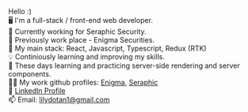 Hello :) <br>
🖥️ I'm a full-stack / front-end web developer. <br>
💼 Currently working for Seraphic Security. <br>
💼 Previously work place - Enigma Securities. <br>
📙 My main stack: React, Javascript, Typescript, Redux (RTK) <br>
💡 Continiously learning and improving my skills. <br>
🚧 These days learning and practicing server-side rendering and server components. <br>
👩‍💻 My work github profiles: [Enigma](https://github.com/ldotan-makor), [Seraphic](https://github.com/lilyd-seraphic) <br>
🔹 [LinkedIn Profile](https://www.linkedin.com/in/lily-dotan-a1a746198) <br>
📫 Email: lilydotan1@gmail.com
